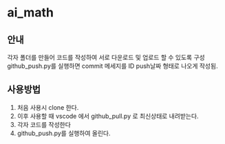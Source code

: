 # ai_math

## 안내
각자 폴더를 만들어 코드를 작성하여 서로 다운로드 및 업로드 할 수 있도록 구성
github_push.py를 실행하면 commit 메세지를 ID push날짜 형태로 나오게 작성됨.

## 사용방법
1. 처음 사용시 clone 한다.
2. 이후 사용할 때 vscode 에서 github_pull.py 로 최신상태로 내려받는다.
3. 각자 코드를 작성한다
4. github_push.py를 실행하여 올린다.
